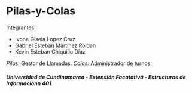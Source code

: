 # Pilas-y-Colas

Integrantes: 
- Ivone Gisela Lopez Cruz
- Gabriel Esteban Martinez Roldan
- Kevin Esteban Chiquillo Diaz

*Pilas:* Gestor de Llamadas.
*Colas:* Administrador de turnos.

##### Universidad de Cundinamarca - Extensión Facatativá - Estructuras de Informaciónn 401
